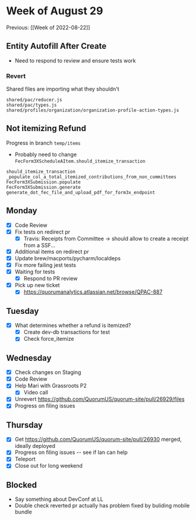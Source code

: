 # Week of August 29
Previous: [[Week of 2022-08-22]]

## Entity Autofill After Create
- Need to respond to review and ensure tests work

### Revert
Shared files are importing what they shouldn't
```
shared/pac/reducer.js
shared/pac/types.js
shared/profiles/organization/organization-profile-action-types.js
```

## Not itemizing Refund
Progress in branch `temp/items`
- Probably need to change `FecForm3XScheduleAItem.should_itemize_transaction`

```
should_itemize_transaction
_populate_col_a_total_itemized_contributions_from_non_committees
FecForm3XSubmission.populate
FecForm3XSubmission.generate
generate_dot_fec_file_and_upload_pdf_for_form3x_endpoint
```

## Monday
- [x] Code Review
- [x] Fix tests on redirect pr
	- [x] Travis: Receipts from Committee -> should allow to create a receipt from a SSF...
- [x] Additional items on redirect pr
- [x] Update brew/macports/pycharm/localdeps
- [x] Fix more failing jest tests
- [x] Waiting for tests
	- [x] Respond to PR review
- [x] Pick up new ticket
	- [x] https://quorumanalytics.atlassian.net/browse/QPAC-887

## Tuesday
- [x] What determines whether a refund is itemized?
	- [x] Create dev-db transactions for test
	- [x] Check force_itemize

## Wednesday
- [x] Check changes on Staging
- [x] Code Review
- [x] Help Mari with Grassroots P2
	- [x] Video call
- [x] Unrevert https://github.com/QuorumUS/quorum-site/pull/26929/files
- [x] Progress on filing issues

## Thursday
- [x] Get https://github.com/QuorumUS/quorum-site/pull/26930 merged, ideally deployed
- [x] Progress on filing issues -- see if Ian can help
- [x] Teleport
- [x] Close out for long weekend

## Blocked
- Say something about DevConf at LL
- Double check reverted pr actually has problem fixed by buliding mobile bundle